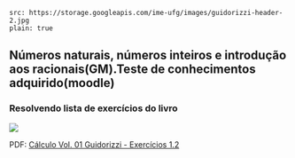 ```image
src: https://storage.googleapis.com/ime-ufg/images/guidorizzi-header-2.jpg
plain: true
```
## Números naturais, números inteiros e introdução aos racionais(GM).Teste de conhecimentos adquirido(moodle)

### Resolvendo lista de exercícios do livro

![](https://storage.googleapis.com/ime-ufg/giff/C%C3%A1lculo%20Vol.%2001%20Guidorizzi%20-%20Exerc%C3%ADcios%201.2.gif)

PDF: [Cálculo Vol. 01 Guidorizzi - Exercícios 1.2](https://storage.googleapis.com/ime-ufg/pdf/C%C3%A1lculo%20Vol.%2001%20Guidorizzi%20-%20Exerc%C3%ADcios%201.2.pdf)


